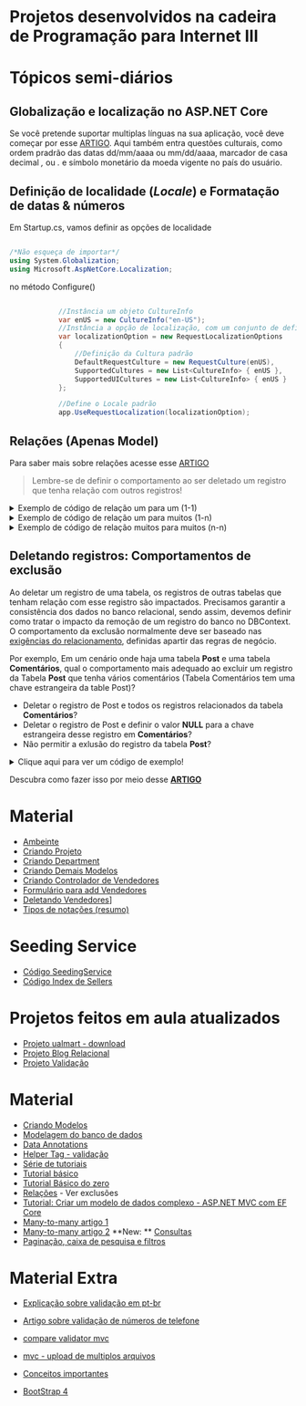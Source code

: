 # Projetos desenvolvidos na cadeira de Programação para Internet III

# Tópicos semi-diários
## Globalização e localização no ASP.NET Core
Se você pretende suportar multiplas línguas na sua aplicação, você deve começar por esse [ARTIGO](https://docs.microsoft.com/pt-br/aspnet/core/fundamentals/localization?view=aspnetcore-2.2). Aqui também entra questões culturais, como ordem pradrão das datas dd/mm/aaaa ou mm/dd/aaaa, marcador de casa decimal _,_ ou _._ e símbolo monetário da moeda vigente no país do usuário.


## Definição de localidade (_Locale_) e Formatação de datas & números
Em Startup.cs, vamos definir as opções de localidade

```cs

/*Não esqueça de importar*/
using System.Globalization;
using Microsoft.AspNetCore.Localization;

``` 

no método Configure()

```cs

            //Instância um objeto CultureInfo
            var enUS = new CultureInfo("en-US");
            //Instância a opção de localização, com um conjunto de definições
            var localizationOption = new RequestLocalizationOptions
            {
                //Definição da Cultura padrão
                DefaultRequestCulture = new RequestCulture(enUS),
                SupportedCultures = new List<CultureInfo> { enUS },
                SupportedUICultures = new List<CultureInfo> { enUS }
            };

            //Define o Locale padrão
            app.UseRequestLocalization(localizationOption);
```

## Relações (Apenas Model)

Para saber mais sobre relações acesse esse [ARTIGO](https://docs.microsoft.com/pt-br/ef/core/modeling/relationships)

 > Lembre-se de definir o comportamento ao ser deletado um registro que tenha relação com outros registros!

<details>

<summary>Exemplo de código de relação um para um (1-1)</summary> 

```cs

public class Blog
{
    public int BlogId { get; set; }
    public string Url { get; set; }
    
    public Post Post { get; set; }
}

public class Post
{
    public int PostId { get; set; }
    public string Title { get; set; }
    public string Content { get; set; }

    public Blog Blog { get; set; }
}

```

</details>

<details>
<summary>Exemplo de código de relação um para muitos (1-n)</summary> 
 
```cs

 class MyContext : DbContext
{
    public DbSet<Blog> Blogs { get; set; }
    public DbSet<BlogImage> BlogImages { get; set; }

    protected override void OnModelCreating(ModelBuilder modelBuilder)
    {
        modelBuilder.Entity<Blog>()
            .HasOne(p => p.BlogImage)
            .WithOne(i => i.Blog)
            .HasForeignKey<BlogImage>(b => b.BlogForeignKey);
    }
}

public class Blog
{
    public int BlogId { get; set; }
    public string Url { get; set; }

    public BlogImage BlogImage { get; set; }
}

public class BlogImage
{
    public int BlogImageId { get; set; }
    public byte[] Image { get; set; }
    public string Caption { get; set; }

    public int BlogForeignKey { get; set; }
    public Blog Blog { get; set; }
}

```
</details>

<details>
<summary>Exemplo de código de relação muitos para muitos (n-n)</summary> 
 
```cs

 class MyContext : DbContext
{
    public DbSet<Post> Posts { get; set; }
    public DbSet<Tag> Tags { get; set; }

    protected override void OnModelCreating(ModelBuilder modelBuilder)
    {
        modelBuilder.Entity<PostTag>()
            .HasKey(pt => new { pt.PostId, pt.TagId });

        modelBuilder.Entity<PostTag>()
            .HasOne(pt => pt.Post)
            .WithMany(p => p.PostTags)
            .HasForeignKey(pt => pt.PostId);

        modelBuilder.Entity<PostTag>()
            .HasOne(pt => pt.Tag)
            .WithMany(t => t.PostTags)
            .HasForeignKey(pt => pt.TagId);
    }
}

public class Post
{
    public int PostId { get; set; }
    public string Title { get; set; }
    public string Content { get; set; }

    public List<PostTag> PostTags { get; set; }
}

public class Tag
{
    public string TagId { get; set; }

    public List<PostTag> PostTags { get; set; }
}

public class PostTag
{
    public int PostId { get; set; }
    public Post Post { get; set; }

    public string TagId { get; set; }
    public Tag Tag { get; set; }
}

```
</details>


## Deletando registros: Comportamentos de exclusão
Ao deletar um registro de uma tabela, os registros de outras tabelas que tenham relação com esse registro são impactados.
Precisamos garantir a consistência dos dados no banco relacional, sendo assim, devemos definir como tratar o impacto da remoção de um registro do banco no DBContext. O comportamento da exclusão normalmente deve ser baseado nas [exigências do relacionamento](https://docs.microsoft.com/pt-br/ef/core/modeling/relationships#required-and-optional-relationships), definidas apartir das regras de negócio.

Por exemplo,
Em um cenário onde haja uma tabela **Post** e uma tabela **Comentários**, qual o comportamento mais adequado ao excluir um registro da Tabela **Post** que tenha vários comentários (Tabela Comentários tem uma chave estrangeira da table Post)?

 - Deletar o registro de Post e todos os registros relacionados da tabela  **Comentários**?
 - Deletar o registro de Post e definir o valor **NULL** para a chave estrangeira desse registro em **Comentários**?
 - Não permitir a exlusão do registro da tabela **Post**?

<details>

<summary> Clique aqui para ver um código de exemplo! </summary> 

Você também pode fazer download do código [aqui](#)

```cs
    public class Author
    {
        public int AuthorId { get; set; }
        public string Name { get; set; }

        public List<Post> Posts { get; set; } = new List<Post>();
    }
```

```cs
  public class Comment
    {
        public int CommentId { get; set; }
        public string Content { get; set; }

        /*a exclamação após a palavra int indica que esse campo é opcional,
         sendo assim, podemos apagar o post em que esse comentário foi feito grandes impactos. 
         Nesse caso, os comentários ficariam orfãos, não tendo relação com nenhuma postagem.*/
        public int? PostId { get; set; }
        public Post Post { get; set; }
    }
```

```cs
 public class Post
    {
        public int PostId { get; set; }
        public string Title { get; set; }
        public string Content { get; set; }

        /*Relação entre a postagem e seu autor.
        O campo AuthorId torna-se obrigatório por padrão, 
        afinal o framework entende que ele é uma chave estrangeira,
         sendo assim, até podemos apagar o autor de uma postagem, porém isso terá um impacto nas 
         postagens feitas pelo autor. 
         Nesse caso, poderiamos deletar as postagens do autor ou definir o campo AuthorId como NULL,
         já que o mesmo é um campo obrigatório*/
        public int AuthorId { get; set; }
        public Author Author { get; set; }

        public List<Comment> Comments { get; set; } = new List<Comment>();
    }
```

Aproveite o exemplo para alterar o comportamento de delete e testar.

```cs
/*Arquivo DBContext*/
 protected override void OnModelCreating(ModelBuilder modelBuilder)
        {
            /*Uma postagem tem um autor, o qual tem várias postagens*/
            modelBuilder.Entity<Post>()
                .HasOne(p => p.Author)
                .WithMany(b => b.Posts)
                .OnDelete(DeleteBehavior.Cascade); /*Comportamento ao deletar uma postagem*/

            /*Uma postagem vários comentários, os quais são de/pertencem à apenas uma postagem*/
            modelBuilder.Entity<Post>()
                .HasMany(c => c.Comments)
                .WithOne(p => p.Post)
                .OnDelete(DeleteBehavior.ClientSetNull);/*Comportamento ao deletar uma postagem*/

            /*Uma autor tem vários posts, os quais são de/pertencem à apenas um autor*/
            modelBuilder.Entity<Author>()
                .HasMany(p => p.Posts)
                .WithOne(a => a.Author)
                .OnDelete(DeleteBehavior.Cascade);/*Comportamento ao deletar autor*/
        }

```
</details>

Descubra como fazer isso por meio desse **[ARTIGO](https://docs.microsoft.com/pt-br/ef/core/saving/cascade-delete)**

# Material 
 - [Ambeinte](aspnetcoremvc/ambiente.md)
 - [Criando Projeto](aspnetcoremvc/criandoprojeto.md)
 - [Criando Department](aspnetcoremvc/department.md)
 - [Criando Demais Modelos](aspnetcoremvc/criandomodels.md) 
 - [Criando Controlador de Vendedores](aspnetcoremvc/controladores-seller.md)
 - [Formulário para add Vendedores](aspnetcoremvc/formulario-criacao-seller.md)
 - [Deletando Vendedores](aspnetcoremvc/deletando-seller.md)]
 - [Tipos de notações (resumo)](https://github.com/romuloreis/P4I/blob/master/aspnetcoremvc/annotations.md)
 
 
 # Seeding Service
  - [Código SeedingService](aspnetcoremvc/seedingservice.md)
  - [Código Index de Sellers](https://github.com/romuloreis/P4I/blob/master/aspnetcoremvc/notas-aula.md)
  
  # Projetos feitos em aula atualizados
   - [Projeto ualmart - download](https://github.com/romuloreis/P4I/blob/master/aspnetcoremvc/ualmart.zip)
   - [Projeto Blog Relacional](https://github.com/romuloreis/P4I/blob/master/aspnetcoremvc/SuperBlogRelacional.zip)
   - [Projeto Validação](https://github.com/romuloreis/P4I/blob/master/aspnetcoremvc/ValidationApplication.zip)
   
   
   # Material
   
   - [Criando Modelos](https://docs.microsoft.com/pt-br/ef/core/modeling/)
   - [Modelagem do banco de dados](https://docs.microsoft.com/pt-br/ef/core/modeling/relational/)
   - [Data Annotations](https://docs.microsoft.com/pt-br/ef/ef6/modeling/code-first/data-annotations)
   - [Helper Tag - validação](https://docs.microsoft.com/pt-br/aspnet/core/mvc/views/working-with-forms?view=aspnetcore-3.0#the-validation-summary-tag-helper)
   - [Série de tutoriais](https://docs.microsoft.com/pt-br/aspnet/core/data/ef-mvc/?view=aspnetcore-2.2)
   - [Tutorial básico](https://docs.microsoft.com/pt-br/ef/core/get-started/aspnetcore/new-db?tabs=visual-studio)
   - [Tutorial Básico do zero](https://docs.microsoft.com/pt-br/aspnet/core/tutorials/first-mvc-app/start-mvc?view=aspnetcore-2.2&tabs=visual-studio)
   - [Relações](https://docs.microsoft.com/pt-br/ef/core/modeling/relationships) - Ver exclusões
   - [Tutorial: Criar um modelo de dados complexo - ASP.NET MVC com EF Core](https://docs.microsoft.com/pt-br/aspnet/core/data/ef-mvc/complex-data-model?view=aspnetcore-2.2)
   - [Many-to-many artigo 1](https://www.codeproject.com/Articles/702890/MVC-Entity-Framework-and-Many-to-Many-Relation)
   - [Many-to-many artigo 2](https://www.learnentityframeworkcore.com/configuration/many-to-many-relationship-configuration)
   **New: ** [Consultas](https://docs.microsoft.com/pt-br/ef/core/querying/)
   - [Paginação, caixa de pesquisa e filtros](https://docs.microsoft.com/pt-br/aspnet/core/data/ef-mvc/sort-filter-page?view=aspnetcore-2.2)
   
   # Material Extra
   
  - [Explicação sobre validação em pt-br](https://docs.microsoft.com/pt-br/aspnet/core/mvc/models/validation?view=aspnetcore-2.1)
  - [Artigo sobre validação de números de telefone](https://sensibledev.com/phone-number-validation-in-asp-net/)
  - [compare validator mvc](https://sensibledev.com/compare-validator-in-mvc/)
  - [mvc - upload de multiplos arquivos](https://sensibledev.com/mvc-multiple-file-upload/)
  
  - [Conceitos importantes](https://sensibledev.com/entity-framework-interview-questions/)
  - [BootStrap 4](https://sensibledev.com/mvc-bootstrap-form-example/)
  
  
